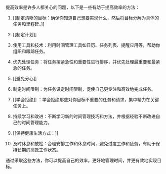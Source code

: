 

提高效率是许多人都关心的问题，以下是一些有助于提高效率的方法：

1. [[制定清晰的目标：确保你知道自己想要实现什么，然后将目标分解为具体的任务和里程碑。]]


2. [[制定计划]]


3. 使用工具和技术：利用时间管理工具如日历、任务列表、提醒应用等，帮助你组织和跟踪任务。

4. 优先处理任务：将任务按紧急性和重要性进行排序，并优先处理最重要和最紧急的任务。

5. [[避免分心]]


6. 制定时间限制：为任务设定时间限制，促使自己更专注和高效地完成任务。

7. [[学会拒绝]]
：学会拒绝那些对你目标不重要的任务和请求，集中精力在关键任务上。

8. 持续学习和改进：不断学习新的时间管理技巧和方法，并根据经验不断改进自己的时间管理能力。

9. [[保持健康生活方式：]]


10. 及时休息和放松：合理安排工作和休息时间，避免过度工作和疲劳，有助于保持长期的高效工作状态。

通过采取这些方法，你可以提高自己的效率，更好地管理时间，并更有效地实现目标。